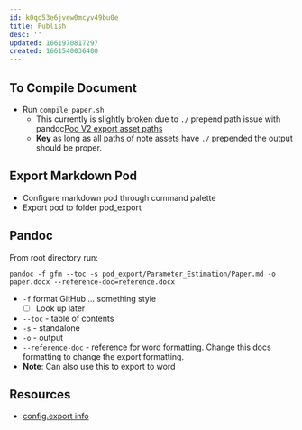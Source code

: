```yaml
---
id: k0qo53e6jvew0mcyv49bu0e
title: Publish
desc: ''
updated: 1661970817297
created: 1661540036400
---
```


## To Compile Document
- Run `compile_paper.sh`
    - This currently is slightly broken  due to `./` prepend path issue with pandoc[Pod V2 export asset paths](https://github.com/dendronhq/dendron/issues/3460)
    - **Key** as long as all paths of note assets have `./` prepended the output should be proper.

## Export Markdown Pod
- Configure markdown pod through command palette
- Export pod to folder pod_export

## Pandoc
From root directory run:

```{bash}
pandoc -f gfm --toc -s pod_export/Parameter_Estimation/Paper.md -o paper.docx --reference-doc=reference.docx
```
- `-f` format GitHub ... something style
    - [ ] Look up later
- `--toc` - table of contents
- `-s` - standalone
- `-o` - output
- `--reference-doc` - reference for word formatting. Change this docs formatting to change the export formatting.
- **Note**: Can also use this to export to word

## Resources
- [config.export info](https://wiki.dendron.so/notes/Un0n1ql7LfvMtmA9JEi4n/)